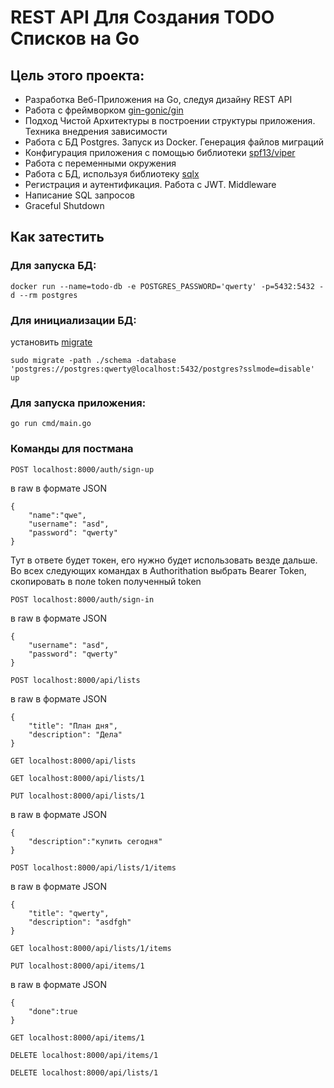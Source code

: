 # REST API Для Создания TODO Списков на Go

## Цель этого проекта:
- Разработка Веб-Приложения на Go, следуя дизайну REST API
- Работа с фреймворком <a href="https://github.com/gin-gonic/gin">gin-gonic/gin</a>
- Подход Чистой Архитектуры в построении структуры приложения. Техника внедрения зависимости
- Работа с БД Postgres. Запуск из Docker. Генерация файлов миграций
- Конфигурация приложения с помощью библиотеки <a href="https://github.com/spf13/viper">spf13/viper</a>
- Работа с переменными окружения
- Работа с БД, используя библиотеку <a href="https://github.com/jmoiron/sqlx">sqlx</a>
- Регистрация и аутентификация. Работа с JWT. Middleware
- Написание SQL запросов
- Graceful Shutdown

## Как затестить

### Для запуска БД:

```
docker run --name=todo-db -e POSTGRES_PASSWORD='qwerty' -p=5432:5432 -d --rm postgres
```

### Для инициализации БД:
установить <a href="https://github.com/golang-migrate/migrate/tree/master/cmd/migrate">migrate</a>
```
sudo migrate -path ./schema -database 'postgres://postgres:qwerty@localhost:5432/postgres?sslmode=disable' up
```

### Для запуска приложения:

```
go run cmd/main.go
```

### Команды для постмана
```
POST localhost:8000/auth/sign-up
```
в raw в формате JSON
```
{
    "name":"qwe",
    "username": "asd",
    "password": "qwerty"
}
```
Тут в ответе будет токен, его нужно будет использовать везде дальше. Во всех следующих командах
в Authorithation выбрать Bearer Token, скопировать в поле token полученный token
```
POST localhost:8000/auth/sign-in
```
в raw в формате JSON
```
{
    "username": "asd",
    "password": "qwerty"
}
```
```
POST localhost:8000/api/lists
```
в raw в формате JSON
```
{
    "title": "План дня",
    "description": "Дела"
}
```
```
GET localhost:8000/api/lists
```
```
GET localhost:8000/api/lists/1
```
```
PUT localhost:8000/api/lists/1
```
в raw в формате JSON
```
{
    "description":"купить сегодня"
}
```
```
POST localhost:8000/api/lists/1/items
```
в raw в формате JSON
```
{
    "title": "qwerty",
    "description": "asdfgh"
}
```
```
GET localhost:8000/api/lists/1/items
```
```
PUT localhost:8000/api/items/1
```
в raw в формате JSON
```
{
    "done":true
}
```
```
GET localhost:8000/api/items/1
```
```
DELETE localhost:8000/api/items/1
```
```
DELETE localhost:8000/api/lists/1
```
